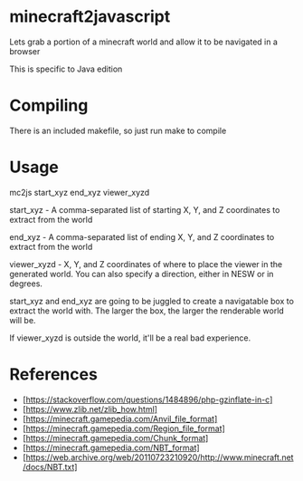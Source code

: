 # minecraft2javascript

Lets grab a portion of a minecraft world and allow it to be navigated in a browser

This is specific to Java edition

# Compiling

There is an included makefile, so just run make to compile

# Usage

mc2js start_xyz end_xyz viewer_xyzd

start_xyz - A comma-separated list of starting X, Y, and Z coordinates to extract from the world

end_xyz - A comma-separated list of ending X, Y, and Z coordinates to extract from the world

viewer_xyzd - X, Y, and Z coordinates of where to place the viewer in the generated world. You can also specify a direction, either in NESW or in degrees.

start_xyz and end_xyz are going to be juggled to create a navigatable box to extract the world with. The larger the box, the larger the renderable world will be.

If viewer_xyzd is outside the world, it'll be a real bad experience.

# References

* [https://stackoverflow.com/questions/1484896/php-gzinflate-in-c]
* [https://www.zlib.net/zlib_how.html]
* [https://minecraft.gamepedia.com/Anvil_file_format]
* [https://minecraft.gamepedia.com/Region_file_format]
* [https://minecraft.gamepedia.com/Chunk_format]
* [https://minecraft.gamepedia.com/NBT_format]
* [https://web.archive.org/web/20110723210920/http://www.minecraft.net/docs/NBT.txt]